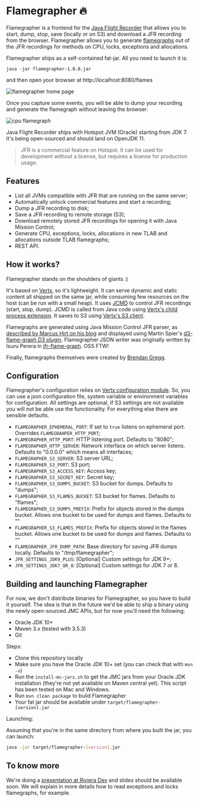 # Flamegrapher 🔥

Flamegrapher is a frontend for the [Java Flight Recorder](http://openjdk.java.net/jeps/328) that allows you to start, dump, stop, save (locally or on S3) and download a JFR recording from the browser. Flamegrapher allows you to generate [flamegraphs](http://www.brendangregg.com/flamegraphs.html) out of the JFR recordings for methods on CPU, locks, exceptions and allocations.

Flamegrapher ships as a self-contained fat-jar. All you need to launch it is:

```
java -jar flamegrapher-1.0.0.jar
```

and then open your browser at http://localhost:8080/flames

![flamegrapher home page](https://user-images.githubusercontent.com/84847/40064225-61e8735a-585f-11e8-87da-625da1886450.png)

Once you capture some events, you will be able to dump your recording and generate the flamegraph without leaving the browser:

![cpu flamegraph](https://user-images.githubusercontent.com/84847/40064708-642dce66-5860-11e8-977a-0542678a8b04.png)

Java Flight Recorder ships with Hotspot JVM (Oracle) starting from JDK 7. It's being open-sourced and should land on OpenJDK 11.

> JFR is a commercial feature on Hotspot. It can be used for development without a license, but requires a license for production usage.

## Features

* List all JVMs compatible with JFR that are running on the same server;
* Automatically unlock commercial features and start a recording;
* Dump a JFR recording to disk;
* Save a JFR recording to remote storage (S3);
* Download remotely stored JFR recordings for opening it with Java Mission Control;
* Generate CPU, exceptions, locks, allocations in new TLAB and allocations outside TLAB flamegraphs;
* REST API.

## How it works?

Flamegrapher stands on the shoulders of giants :)

It's based on [Vertx](http://vertx.io/), so it's lightweight. It can serve dynamic and static content all shipped on the same jar, while consuming few resources on the host (can be run with a small heap). It uses [JCMD](https://dzone.com/articles/jcmd-one-jdk-command-line-tool-to-rule-them-all) to control JFR recordings (start, stop, dump). JCMD is called from Java code using [Vertx's child process extension](https://github.com/vietj/childprocess-vertx-ext). It saves to S3 using [Vertx's S3 client](https://github.com/hubrick/vertx-s3-client).

Flamegraphs are generated using Java Mission Control JFR parser, as [described by Marcus Hirt on his blog](http://hirt.se/blog/?p=920) and displayed using Martin Spier's [d3-flame-graph D3 plugin](https://github.com/spiermar/d3-flame-graph). Flamegrapher JSON writer was originally written by Isuru Perera in [jfr-flame-graph](https://github.com/chrishantha/jfr-flame-graph). OSS FTW!

Finally, flamegraphs themselves were created by [Brendan Gregg](http://www.brendangregg.com/flamegraphs.html).

## Configuration

Flamegrapher's configuration relies on [Vertx configuration module](https://vertx.io/docs/vertx-config/java/). So, you can use a json configuration file, system variable or environment variables for configuration. All settings are optional, if S3 settings are not available you will not be able use the functionality. For everything else there are sensible defaults.

* `FLAMEGRAPHER_EPHEMERAL_PORT`: If set to `true` listens on ephemeral port. Overrides `FLAMEGRAHPER_HTTP_PORT`;
* `FLAMEGRAPHER_HTTP_PORT`: HTTP listening port. Defaults to "8080";
* `FLAMEGRAPHER_HTTP_SERVER`: Network interface on which server listens. Defaults to "0.0.0.0" which means all interfaces;
* `FLAMEGRAPHER_S3_SERVER`: S3 server URL;
* `FLAMEGRAPHER_S3_PORT`: S3 port;
* `FLAMEGRAPHER_S3_ACCESS_KEY`: Access key;
* `FLAMEGRAPHER_S3_SECRET_KEY`: Secret key;
* `FLAMEGRAPHER_S3_DUMPS_BUCKET`: S3 bucket for dumps. Defaults to "dumps";
* `FLAMEGRAPHER_S3_FLAMES_BUCKET`: S3 bucket for flames. Defaults to "flames";
* `FLAMEGRAPHER_S3_DUMPS_PREFIX`: Prefix for objects stored in the dumps bucket. Allows one bucket to be used for dumps and flames. Defaults to ""
* `FLAMEGRAPHER_S3_FLAMES_PREFIX`: Prefix for objects stored in the flames bucket. Allows one bucket to be used for dumps and flames. Defaults to ""
* `FLAMEGRAPHER_JFR_DUMP_PATH`: Base directory for saving JFR dumps locally. Defaults to "/tmp/flamegrapher";
* `JFR_SETTINGS_JDK9_PLUS`: [Optional] Custom settings for JDK 9+;
* `JFR_SETTINGS_JDK7_OR_8`: [Optional] Custom settings for JDK 7 or 8.

## Building and launching Flamegrapher

For now, we don't distribute binaries for Flamegrapher, so you have to build it yourself. The idea is that in the future we'd be able to ship a binary using the newly open-sourced JMC APIs, but for now you'll need the following:

* Oracle JDK 10+
* Maven 3.x (tested with 3.5.3)
* Git

Steps:

* Clone this repository locally
* Make sure you have the Oracle JDK 10+ set (you can check that with `mvn -v`)
* Run the `install-mc-jars.sh` to get the JMC jars from your Oracle JDK installation (they're not yet available on Maven central yet). This script has been tested on Mac and Windows.
* Run `mvn clean package` to build Flamegrapher
* Your fat jar should be available under `target/flamegrapher-[version].jar`

Launching:

Assuming that you're in the same directory from where you built the jar, you can launch:

```bash
java -jar target/flamegrapher-[version].jar
```

## To know more

We're doing a [presentation at Riviera Dev](http://rivieradev.fr/session/312) and slides should be available soon. We will explain
in more details how to read exceptions and locks flamegraphs, for example.